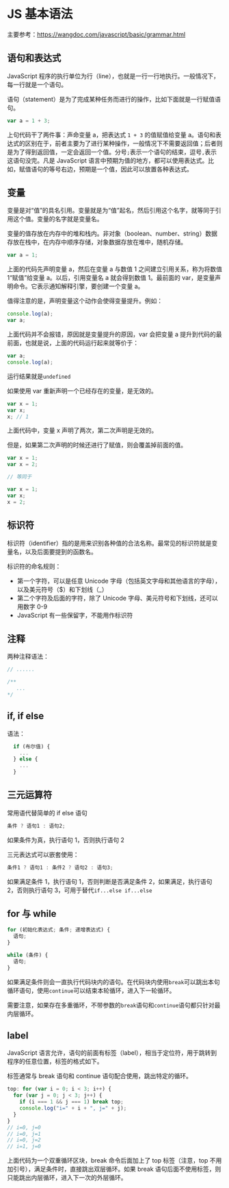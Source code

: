 # JS 基本语法

主要参考：https://wangdoc.com/javascript/basic/grammar.html

## 语句和表达式

JavaScript 程序的执行单位为行（line），也就是一行一行地执行。一般情况下，每一行就是一个语句。

语句（statement）是为了完成某种任务而进行的操作，比如下面就是一行赋值语句。

```javascript
var a = 1 + 3;
```

上句代码干了两件事：声命变量 a，把表达式 `1 + 3` 的值赋值给变量 a。语句和表达式的区别在于，前者主要为了进行某种操作，一般情况下不需要返回值；后者则是为了得到返回值，一定会返回一个值。分号`;`表示一个语句的结束，逗号`,`表示这语句没完。凡是 JavaScript 语言中预期为值的地方，都可以使用表达式。比如，赋值语句的等号右边，预期是一个值，因此可以放置各种表达式。

## 变量

变量是对“值”的具名引用。变量就是为“值”起名，然后引用这个名字，就等同于引用这个值。变量的名字就是变量名。

变量的值存放在内存中的堆和栈内。非对象（boolean、number、string）数据存放在栈中，在内存中顺序存储，对象数据存放在堆中，随机存储。

```javascript
var a = 1;
```

上面的代码先声明变量 a，然后在变量 a 与数值 1 之间建立引用关系，称为将数值 1“赋值”给变量 a。以后，引用变量名 a 就会得到数值 1。最前面的 var，是变量声明命令。它表示通知解释引擎，要创建一个变量 a。

值得注意的是，声明变量这个动作会使得变量提升。例如：

```javascript
console.log(a);
var a;
```

上面代码并不会报错，原因就是变量提升的原因，var 会把变量 a 提升到代码的最前面，也就是说，上面的代码运行起来就等价于：

```javascript
var a;
console.log(a);
```

运行结果就是`undefined`

如果使用 var 重新声明一个已经存在的变量，是无效的。

```javascript
var x = 1;
var x;
x; // 1
```

上面代码中，变量 x 声明了两次，第二次声明是无效的。

但是，如果第二次声明的时候还进行了赋值，则会覆盖掉前面的值。

```javascript
var x = 1;
var x = 2;

// 等同于

var x = 1;
var x;
x = 2;
```

## 标识符

标识符（identifier）指的是用来识别各种值的合法名称。最常见的标识符就是变量名，以及后面要提到的函数名。

标识符的命名规则：

- 第一个字符，可以是任意 Unicode 字母（包括英文字母和其他语言的字母），以及美元符号（\$）和下划线（\_）
- 第二个字符及后面的字符，除了 Unicode 字母、美元符号和下划线，还可以用数字 0-9
- JavaScript 有一些保留字，不能用作标识符

## 注释

两种注释语法：

```javascript
// ......

/** 
   ...
*/
```

## if, if else

语法：

```javascript
  if (布尔值) {
    ...
  } else {
    ...
  }
```

## 三元运算符

常用语代替简单的 if else 语句

```javascript
条件 ? 语句1 : 语句2;
```

如果条件为真，执行语句 1，否则执行语句 2

三元表达式可以嵌套使用：

```javascript
条件1 ? 语句1 : 条件2 ? 语句2 : 语句3;
```

如果满足条件 1，执行语句 1，否则判断是否满足条件 2，如果满足，执行语句 2，否则执行语句 3，可用于替代`if...else if...else`

## for 与 while

```javascript
for (初始化表达式; 条件; 递增表达式) {
  语句;
}

while (条件) {
  语句;
}
```

如果满足条件则会一直执行代码块内的语句。在代码块内使用`break`可以跳出本句循环语句，使用`continue`可以结束本轮循环，进入下一轮循环。

需要注意，如果存在多重循环，不带参数的`break`语句和`continue`语句都只针对最内层循环。

## label

JavaScript 语言允许，语句的前面有标签（label），相当于定位符，用于跳转到程序的任意位置，标签的格式如下。

标签通常与 break 语句和 continue 语句配合使用，跳出特定的循环。

```javascript
top: for (var i = 0; i < 3; i++) {
  for (var j = 0; j < 3; j++) {
    if (i === 1 && j === 1) break top;
    console.log("i=" + i + ", j=" + j);
  }
}
// i=0, j=0
// i=0, j=1
// i=0, j=2
// i=1, j=0
```

上面代码为一个双重循环区块，break 命令后面加上了 top 标签（注意，top 不用加引号），满足条件时，直接跳出双层循环。如果 break 语句后面不使用标签，则只能跳出内层循环，进入下一次的外层循环。
